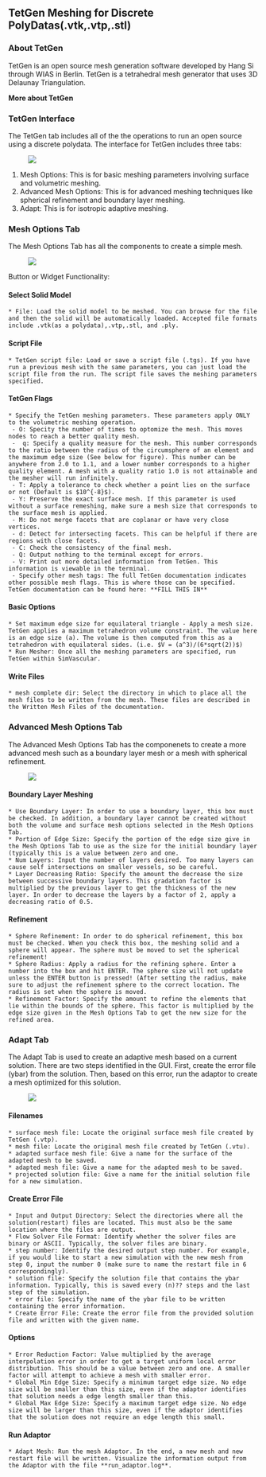 ## TetGen Meshing for Discrete PolyDatas(.vtk,.vtp,.stl)

### About TetGen

TetGen is an open source mesh generation software developed by Hang Si through WIAS in Berlin. TetGen is a tetrahedral mesh generator that uses 3D Delaunay Triangulation.

**More about TetGen**

### TetGen Interface

The TetGen tab includes all of the the operations to run an open source using a discrete polydata. The interface for TetGen includes three tabs:

<figure>
  <img class="svImg svImgLg" src="documentation/meshing/img/TetGen_Tabs.png">
  <figcaption class="svCaption" ></figcaption>
</figure>

1. Mesh Options: This is for basic meshing parameters involving surface and volumetric meshing.
2. Advanced Mesh Options: This is for advanced meshing techniques like spherical refinement and boundary layer meshing.
3. Adapt: This is for isotropic adaptive meshing.

### Mesh Options Tab

The Mesh Options Tab has all the components to create a simple mesh.

<figure>
  <img class="svImg svImgLg" src="documentation/meshing/img/TetGen_Mesh_Options.png">
  <figcaption class="svCaption" ></figcaption>
</figure>

Button or Widget Functionality:

#### Select Solid Model

	* File: Load the solid model to be meshed. You can browse for the file and then the solid will be automatically loaded. Accepted file formats include .vtk(as a polydata),.vtp,.stl, and .ply.

#### Script File

	* TetGen script file: Load or save a script file (.tgs). If you have run a previous mesh with the same parameters, you can just load the script file from the run. The script file saves the meshing parameters specified. 

#### TetGen Flags
	* Specify the TetGen meshing parameters. These parameters apply ONLY to the volumetric meshing operation.
	 - O: Specity the number of times to optomize the mesh. This moves nodes to reach a better quality mesh.
	 -  q: Specify a quality measure for the mesh. This number corresponds to the ratio between the radius of the circumsphere of an element and the maximum edge size (See below for figure). This number can be anywhere from 2.0 to 1.1, and a lower number corresponds to a higher quality element. A mesh with a quality ratio 1.0 is not attainable and the mesher will run infinitely.  
	 - T: Apply a tolerance to check whether a point lies on the surface or not (Default is $10^{-8}$).
	 - Y: Preserve the exact surface mesh. If this parameter is used without a surface remeshing, make sure a mesh size that corresponds to the surface mesh is applied.
	 - M: Do not merge facets that are coplanar or have very close vertices.
	 - d: Detect for intersecting facets. This can be helpful if there are regions with close facets.  
	 - C: Check the consistency of the final mesh.
	 - Q: Output nothing to the terminal except for errors.
	 - V: Print out more detailed information from TetGen. This information is viewable in the terminal.
	 - Specify other mesh tags: The full TetGen documentation indicates other possible mesh flags. This is where those can be specified. TetGen documentation can be found here: **FILL THIS IN** 

#### Basic Options

	* Set maximum edge size for equilateral triangle - Apply a mesh size. TetGen applies a maximum tetrahedron volume constraint. The value here is an edge size (a). The volume is then computed from this as a tetrahedron with equilateral sides. (i.e. $V = (a^3)/(6*sqrt(2))$)
	* Run Mesher: Once all the meshing parameters are specified, run TetGen within SimVascular.

#### Write Files

	* mesh complete dir: Select the directory in which to place all the mesh files to be written from the mesh. These files are described in the Written Mesh Files of the documentation.


### Advanced Mesh Options Tab

The Advanced Mesh Options Tab has the componenets to create a more advanced mesh such as a boundary layer mesh or a mesh with spherical refinement.

<figure>
  <img class="svImg svImgLg" src="documentation/meshing/img/TetGen_Advanced_Mesh_Options.png">
  <figcaption class="svCaption" ></figcaption>
</figure>

#### Boundary Layer Meshing

	* Use Boundary Layer: In order to use a boundary layer, this box must be checked. In addition, a boundary layer cannot be created without both the volume and surface mesh options selected in the Mesh Options Tab.
	* Portion of Edge Size: Specify the portion of the edge size give in the Mesh Options Tab to use as the size for the initial boundary layer (typically this is a value between zero and one.
	* Num Layers: Input the number of layers desired. Too many layers can cause self intersections on smaller vessels, so be careful.
	* Layer Decreasing Ratio: Specify the amount the decrease the size between successive boundary layers. This gradation factor is multiplied by the previous layer to get the thickness of the new layer. In order to decrease the layers by a factor of 2, apply a decreasing ratio of 0.5. 

#### Refinement

	* Sphere Refinement: In order to do spherical refinement, this box must be checked. When you check this box, the meshing solid and a sphere will appear. The sphere must be moved to set the spherical refinement! 
	* Sphere Radius: Apply a radius for the refining sphere. Enter a number into the box and hit ENTER. The sphere size will not update unless the ENTER button is pressed! (After setting the radius, make sure to adjust the refinement sphere to the correct location. The radius is set when the sphere is moved.
	* Refinement Factor: Specify the amount to refine the elements that lie within the bounds of the sphere. This factor is multiplied by the edge size given in the Mesh Options Tab to get the new size for the refined area. 

### Adapt Tab

The Adapt Tab is used to create an adaptive mesh based on a current solution. There are two steps identified in the GUI. First, create the error file (ybar) from the solution. Then, based on this error, run the adaptor to create a mesh optimized for this solution.  

<figure>
  <img class="svImg svImgLg" src="documentation/meshing/img/TetGen_Adapt.png">
  <figcaption class="svCaption" ></figcaption>
</figure>

#### Filenames

	* surface mesh file: Locate the original surface mesh file created by TetGen (.vtp).
	* mesh file: Locate the original mesh file created by TetGen (.vtu).
	* adapted surface mesh file: Give a name for the surface of the adapted mesh to be saved.
	* adapted mesh file: Give a name for the adapted mesh to be saved.
	* projected solution file: Give a name for the initial solution file for a new simulation.

#### Create Error File

	* Input and Output Directory: Select the directories where all the solution(restart) files are located. This must also be the same location where the files are output.
	* Flow Solver File Format: Identify whether the solver files are binary or ASCII. Typically, the solver files are binary.
	* step number: Identify the desired output step number. For example, if you would like to start a new simulation with the new mesh from step 0, input the number 0 (make sure to name the restart file in 6 correspondingly).  
	* solution file: Specify the solution file that contains the ybar information. Typically, this is saved every (n)?? steps and the last step of the simulation.
	* error file: Specify the name of the ybar file to be written containing the error information.
	* Create Error File: Create the error file from the provided solution file and written with the given name.

#### Options

	* Error Reduction Factor: Value multiplied by the average interpolation error in order to get a target uniform local error distribution. This should be a value between zero and one. A smaller factor will attempt to achieve a mesh with smaller error.
	* Global Min Edge Size: Specify a minimum target edge size. No edge size will be smaller than this size, even if the adaptor identifies that solution needs a edge length smaller than this.
	* Global Max Edge Size: Specify a maximum target edge size. No edge size will be larger than this size, even if the adaptor identifies that the solution does not require an edge length this small.

#### Run Adaptor

	* Adapt Mesh: Run the mesh Adaptor. In the end, a new mesh and new restart file will be written. Visualize the information output from the Adaptor with the file **run_adaptor.log**.


